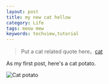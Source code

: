 ```yaml
---
layout: post
title: my new cat hellow
category: Life
tags: meow mew
keywords: techview,tutorial
---
```


> Put a cat related quote here，[cat](http://www.sandywalsh.com/2012/04/openstack-nova-internals-pt1-overview.html)

As my first post, here's a cat potato.

![Cat potato](https://img.ifcdn.com/images/db79e96dfdaa16e57d55a52b53f510a22c112b76913e2cad3f017998a898f164_1.jpg)